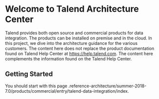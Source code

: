 # Welcome to Talend Architecture Center

Talend provides both open source and commercial products for data integration.  The products can be installed on premise and in the cloud.  In this project, we dive into the architecture guidance for the various customers.  The content here does not replace the product documentation found on Talend Help Center at https://help.talend.com.  The content here complements the information found on the Talend Help Center.

## Getting Started
You should start with this page .reference-architecture/summer-2018-7.0/products/commercial/entry/talend-data-integration/index.
